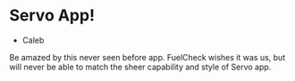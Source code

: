 # Servo App!

- Caleb
  
Be amazed by this never seen before app. FuelCheck wishes it was us, but will never be able to match the sheer capability and style of Servo app.